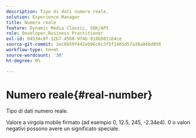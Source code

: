 ```yaml
---
description: Tipo di dati numero reale.
solution: Experience Manager
title: Numero reale
feature: Dynamic Media Classic, SDK/API
role: Developer,Business Practitioner
exl-id: 04534c0f-12b7-4560-974b-918b081164ce
source-git-commit: 1ec8b59f442eb96c6c3f5f1405d57a38a86bd056
workflow-type: tm+mt
source-wordcount: '30'
ht-degree: 0%

---
```


# Numero reale{#real-number}

Tipo di dati numero reale.

Valore a virgola mobile firmato (ad esempio 0, 12.5, 245, -2.34e4). 0 o valori negativi possono avere un significato speciale.
